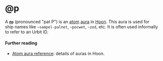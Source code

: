 # @p

A **`@p`** (pronounced "pat P") is an [atom](atom.md) [aura](aura.md) in [Hoon](hoon.md). This aura is used for ship names like `~sampel-palnet`, `~pocwet`, `~zod`, etc. It is often used informally to refer to an Urbit ID.

#### Further reading

- [Atom aura reference](../hoon/reference/auras.md): details of auras in Hoon.

